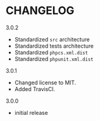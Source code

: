 CHANGELOG
=========

3.0.2
- Standardized `src` architecture
- Standardized tests architecture
- Standardized `phpcs.xml.dist`
- Standardized `phpunit.xml.dist`

3.0.1
- Changed license to MIT.
- Added TravisCI.

3.0.0
- initial release
